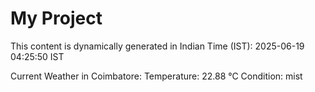 # My Project

This content is dynamically generated in Indian Time (IST): 2025-06-19 04:25:50 IST


Current Weather in Coimbatore:
Temperature: 22.88 °C
Condition: mist
